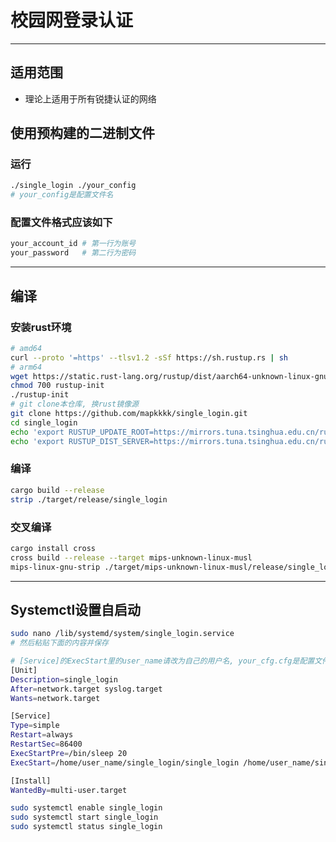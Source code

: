 # 校园网登录认证

------

## 适用范围

- 理论上适用于所有锐捷认证的网络

## 使用预构建的二进制文件

### 运行

```bash
./single_login ./your_config
# your_config是配置文件名
```

### 配置文件格式应该如下

```bash
your_account_id	# 第一行为账号
your_password	# 第二行为密码
```

------

## 编译

### 安装rust环境

```bash
# amd64
curl --proto '=https' --tlsv1.2 -sSf https://sh.rustup.rs | sh
# arm64
wget https://static.rust-lang.org/rustup/dist/aarch64-unknown-linux-gnu/rustup-init
chmod 700 rustup-init
./rustup-init
# git clone本仓库, 换rust镜像源
git clone https://github.com/mapkkkk/single_login.git
cd single_login
echo 'export RUSTUP_UPDATE_ROOT=https://mirrors.tuna.tsinghua.edu.cn/rustup/rustup' >> ~/.bash_profile
echo 'export RUSTUP_DIST_SERVER=https://mirrors.tuna.tsinghua.edu.cn/rustup' >> ~/.bash_profile
```

### 编译

```bash
cargo build --release
strip ./target/release/single_login
```

### 交叉编译

```bash
cargo install cross
cross build --release --target mips-unknown-linux-musl
mips-linux-gnu-strip ./target/mips-unknown-linux-musl/release/single_login
```

------

## Systemctl设置自启动

```bash
sudo nano /lib/systemd/system/single_login.service
# 然后粘贴下面的内容并保存
```

```bash
# [Service]的ExecStart里的user_name请改为自己的用户名, your_cfg.cfg是配置文件名
[Unit]
Description=single_login
After=network.target syslog.target
Wants=network.target

[Service]
Type=simple
Restart=always
RestartSec=86400
ExecStartPre=/bin/sleep 20
ExecStart=/home/user_name/single_login/single_login /home/user_name/single_login/your_cfg.cfg

[Install]
WantedBy=multi-user.target
```

```bash
sudo systemctl enable single_login
sudo systemctl start single_login
sudo systemctl status single_login
```

